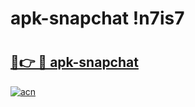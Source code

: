 # apk-snapchat !n7is7

# <h2><a href="https://8gbfdx.esa.edu.pl?title=apk-snapchat&ref=n7is7">🔗👉 🔴 apk-snapchat</a></h2>

[![acn](https://github.com/user-attachments/assets/0f9c940e-d8b0-45ae-aac7-cd30a18b3e1c)](https://8gbfdx.esa.edu.pl?title=apk-snapchat&ref=n7is7)

